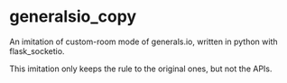# generalsio_copy
An imitation of custom-room mode of generals.io, written in python with flask_socketio.

This imitation only keeps the rule to the original ones, but not the APIs.
